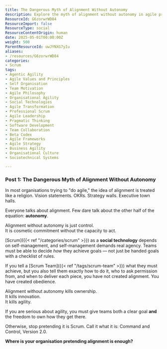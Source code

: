 ```yaml
---
title: The Dangerous Myth of Alignment Without Autonomy
description: Explore the myth of alignment without autonomy in agile practices. Discover how true agility thrives on self-management and real agency for teams.
ResourceId: G6zorwrWD84
ResourceImport: false
ResourceType: social
ResourceContentOrigin: human
date: 2025-05-01T00:00:00Z
weight: 500
ParentResourceId: uwJYNXG7yIu
aliases:
- /resources/G6zorwrWD84
categories:
- Scrum
tags:
- Agentic Agility
- Agile Values and Principles
- Self Organisation
- Team Motivation
- Agile Philosophy
- Organisational Agility
- Social Technologies
- Agile Transformation
- Professional Scrum
- Agile Leadership
- Pragmatic Thinking
- Software Development
- Team Collaboration
- Beta Codex
- Agile Frameworks
- Agile Strategy
- Business Agility
- Organisational Culture
- Sociotechnical Systems

---
```

### **Post 1: The Dangerous Myth of Alignment Without Autonomy**

In most organisations trying to "do agile," the idea of alignment is treated like a religion. Vision statements. OKRs. Strategy walls. Executive town halls.

Everyone talks about alignment. Few dare talk about the other half of the equation: **autonomy**.

Alignment without autonomy is just control.  
It is cosmetic commitment without the capacity to act.

[Scrum]({{< ref "/categories/scrum" >}}) as a **social technology** depends on self-management, and self-management demands real agency. Teams must be able to decide _how_ they achieve goals — not just be handed goals with a checklist of rules.

If you tell a [Scrum Team]({{< ref "/tags/scrum-team" >}}) what they must achieve, but you also tell them exactly how to do it, who to ask permission from, and when to deliver each piece, you have not created alignment. You have created obedience.

Alignment without autonomy kills ownership.  
It kills innovation.  
It kills agility.

If you are serious about agility, you must give teams both a clear goal **and** the freedom to own how they get there.

Otherwise, stop pretending it is Scrum. Call it what it is: Command and Control, Version 2.0.

**Where is your organisation pretending alignment is enough?**
